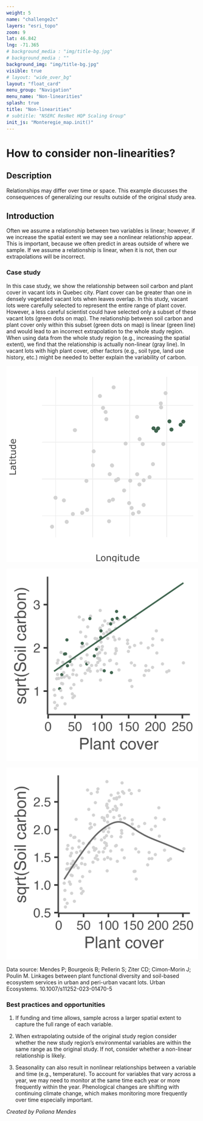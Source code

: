 ```yaml
---
weight: 5
name: "challenge2c"
layers: "esri_topo"
zoom: 9
lat: 46.842
lng: -71.365
# background_media : "img/title-bg.jpg" 
# background_media : "" 
background_img: "img/title-bg.jpg" 
visible: true
# layout: "wide_over_bg"
layout: "float_card"
menu_group: "Navigation"
menu_name: "Non-linearities"
splash: true
title: "Non-linearities"
# subtitle: "NSERC ResNet HQP Scaling Group"
init_js: "Monteregie_map.init()"
---
```


# How to consider non-linearities?

## Description

Relationships may differ over time or space. This example discusses the consequences of generalizing our results outside of the original study area. 


## Introduction

Often we assume a relationship between two variables is linear; however, if we increase the spatial extent we may see a nonlinear relationship appear. This is important, because we often predict in areas outside of where we sample. If we assume a relationship is linear, when it is not, then our extrapolations will be incorrect.


### Case study

In this case study, we show the relationship between soil carbon and plant cover in vacant lots in Quebec city. Plant cover can be greater than one in densely vegetated vacant lots when leaves overlap. In this study, vacant lots were carefully selected to represent the entire range of plant cover. However, a less careful scientist could have selected only a subset of these vacant lots (green dots on map). The relationship between soil carbon and plant cover only within this subset (green dots on map) is linear (green line) and would lead to an incorrect extrapolation to the whole study region. When using data from the whole study region (e.g., increasing the spatial extent), we find that the relationship is actually non-linear (gray line). In vacant lots with high plant cover, other factors (e.g., soil type, land use history, etc.) might be needed to better explain the variability of carbon.


![Image 1](images/Fig2cLeft.png) 

![Image 2](images/Fig2cMiddle.png) 

![Image 3](images/Fig2cRight.png) 

Data source: Mendes P; Bourgeois B; Pellerin S; Ziter CD; Cimon-Morin J; Poulin M. Linkages between plant functional diversity and soil-based ecosystem services in urban and peri-urban vacant lots. Urban Ecosystems. 10.1007/s11252-023-01470-5


### Best practices and opportunities

1) If funding and time allows, sample across a larger spatial extent to capture the full range of each variable.

2) When extrapolating outside of the original study region consider whether the new study region’s environmental variables are within the same range as the original study. If not, consider whether a non-linear relationship is likely.

3) Seasonality can also result in nonlinear relationships between a variable and time (e.g., temperature). To account for variables that vary across a year, we may need to monitor at the same time each year or more frequently within the year. Phenological changes are shifting with continuing climate change, which makes monitoring more frequently over time especially important.



<!--- Use shapefiles in /challenge_2c/data --->

*Created by Poliana Mendes*
